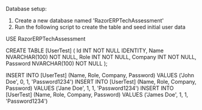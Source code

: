 Database setup:
1. Create a new database named 'RazorERPTechAssessment'
2. Run the following script to create the table and seed initial user data

USE RazorERPTechAssessment

CREATE TABLE [UserTest] (
    Id INT NOT NULL IDENTITY,
    Name NVARCHAR(100) NOT NULL,
    Role INT NOT NULL,
    Company INT NOT NULL,
    Password NVARCHAR(100) NOT NULL
);

INSERT INTO [UserTest] (Name, Role, Company, Password) VALUES ('John Doe', 0, 1, 'Password1234')
INSERT INTO [UserTest] (Name, Role, Company, Password) VALUES ('Jane Doe', 1, 1, 'Password1234')
INSERT INTO [UserTest] (Name, Role, Company, Password) VALUES ('James Doe', 1, 1, 'Password1234')
